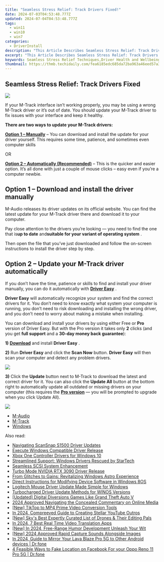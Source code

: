 ```yaml
---
title: "Seamless Stress Relief: Track Drivers Fixed!"
date: 2024-07-03T04:53:48.777Z
updated: 2024-07-04T04:53:48.777Z
tags:
  - win11
  - win10
  - win7
categories:
  - DriverInstall
description: "This Article Describes Seamless Stress Relief: Track Drivers Fixed!"
excerpt: "This Article Describes Seamless Stress Relief: Track Drivers Fixed!"
keywords: Seamless Stress Relief Techniques,Driver Health and Wellbeing Solutions,Stress Reduction for Drivers,Seamless Mental Health Support for Transport Professionals,Efficient Stress Management for Truckers & Logistics Workers,Relaxation Methods for Drivers on the Go,Stress-Free Transport Operations
thumbnail: https://thmb.techidaily.com/fea6185edc685da72ba963a46eed57a3a71d461697393364ab3bd89b9977de72.jpg
---
```


## Seamless Stress Relief: Track Drivers Fixed

![](https://images.drivereasy.com/wp-content/uploads/2018/04/img_5ac1cf4423722-300x203.jpg)

 If your M-Track interface isn’t working properly, you may be using a wrong M-Track driver or it’s out of date. You should update your M-Track driver to fix issues with your interface and keep it healthy.

**There are two ways to update your M-Track drivers:**

[**Option 1 – Manually**](#op1) – You can download and install the update for your driver yourself. This requires some time, patience, and sometimes even computer skills

OR

**[Option 2 – Automatically (Recommended)](#op2)**  – This is the quicker and easier option. It’s all done with just a couple of mouse clicks – easy even if you’re a computer newbie.

##  Option 1 – Download and install the driver manually

 M-Audio releases its driver updates on its official website. You can find the latest update for your M-Track driver there and download it to your computer.

 Pay close attention to the drivers you’re looking — you need to find the one that is**up to date** and**suitable for your variant of operating system** .

 Then open the file that you’ve just downloaded and follow the on-screen instructions to install the driver step by step.

##  Option 2 – Update your M-Track driver automatically

 If you don’t have the time, patience or skills to find and install your driver manually, you can do it automatically with [**Driver Easy**](https://tools.techidaily.com/drivereasy/download/) .

**Driver Easy**  will automatically recognize your system and find the correct drivers for it. You don’t need to know exactly what system your computer is running, you don’t need to risk downloading and installing the wrong driver, and you don’t need to worry about making a mistake when installing.

 You can download and install your drivers by using either Free or **Pro**  version of Driver Easy. But with the Pro version it takes only **2**  clicks (and you get **full support** and a **30-day money back guarantee**):

**1)** [**Download**](https://tools.techidaily.com/drivereasy/download/) and install **Driver Easy** .

**2)** Run **Driver Easy** and click the **Scan Now** button. **Driver Easy**  will then scan your computer and detect any problem drivers.

![](https://images.drivereasy.com/wp-content/uploads/2018/03/img_5abddea556a6b.png)

**3)**  Click the **Update**  button next to M-Track to download the latest and correct driver for it. You can also click the **Update All**  button at the bottom right to automatically update all outdated or missing drivers on your computer (this requires the **[Pro version](https://tools.techidaily.com/drivereasy/download/)**  — you will be prompted to upgrade when you click Update All).

![](https://images.drivereasy.com/wp-content/uploads/2018/04/img_5ac1da6a9d2ed.jpg)

* [M-Audio](https://store.drivereasy.com/order/cart.php?PRODS=4731822&QTY=1&AFFILIATE=108875)
* [M-Track](https://store.drivereasy.com/order/cart.php?PRODS=4731822&QTY=1&AFFILIATE=108875)
* [Windows](https://tools.techidaily.com/drivereasy/download/)

<ins class="adsbygoogle"
     style="display:block"
     data-ad-format="autorelaxed"
     data-ad-client="ca-pub-7571918770474297"
     data-ad-slot="1223367746"></ins>



<ins class="adsbygoogle"
     style="display:block"
     data-ad-client="ca-pub-7571918770474297"
     data-ad-slot="8358498916"
     data-ad-format="auto"
     data-full-width-responsive="true"></ins>

<span class="atpl-alsoreadstyle">Also read:</span>
<div><ul>
<li><a href="https://driver-install.techidaily.com/navigating-scansnap-s1500-driver-updates/"><u>Navigating ScanSnap S1500 Driver Updates</u></a></li>
<li><a href="https://driver-install.techidaily.com/execute-windows-compatible-driver-release/"><u>Execute Windows Compatible Driver Release</u></a></li>
<li><a href="https://driver-install.techidaily.com/xbox-one-controller-drivers-for-windows-10/"><u>Xbox One Controller Drivers for Windows 10</u></a></li>
<li><a href="https://driver-install.techidaily.com/streamlined-support-windows-drivers-rescued-by-startech/"><u>Streamlined Support: Windows Drivers Rescued by StarTech</u></a></li>
<li><a href="https://driver-install.techidaily.com/seamless-scsi-system-enhancement/"><u>Seamless SCSI System Enhancement</u></a></li>
<li><a href="https://driver-install.techidaily.com/turbo-mode-nvidia-rtx-3090-driver-release/"><u>Turbo Mode NVIDIA RTX 3090 Driver Release</u></a></li>
<li><a href="https://driver-install.techidaily.com/from-glitches-to-gains-revitalizing-windows-astro-experience/"><u>From Glitches to Gains: Revitalizing Windows Astro Experience</u></a></li>
<li><a href="https://driver-install.techidaily.com/direct-instructions-for-modifying-device-software-in-windows-8os/"><u>Direct Instructions for Modifying Device Software in Windows 8OS</u></a></li>
<li><a href="https://driver-install.techidaily.com/logitech-mouse-driver-update-made-simple-for-windows/"><u>Logitech Mouse Driver Update Made Simple for Windows</u></a></li>
<li><a href="https://driver-install.techidaily.com/turbocharged-driver-update-methods-for-winos-versions/"><u>Turbocharged Driver Update Methods for WINOS Versions</u></a></li>
<li><a href="https://screen-recording.techidaily.com/updated-digital-diversions-games-like-grand-theft-auto-v/"><u>[Updated] Digital Diversions  Games Like Grand Theft Auto V</u></a></li>
<li><a href="https://extra-support.techidaily.com/2024-approved-navigating-the-concealed-commentary-on-online-media/"><u>2024 Approved  Navigating the Concealed Commentary on Online Media</u></a></li>
<li><a href="https://tiktok-videos.techidaily.com/new-tiktop-to-mp4-prime-video-conversion-tools/"><u>[New] TikTop to MP4  Prime Video Conversion Tools</u></a></li>
<li><a href="https://youtube-videos.techidaily.com/in-2024-compreeved-guide-to-creating-stellar-youtube-outros/"><u>In 2024, Compreeved Guide to Creating Stellar YouTube Outros</u></a></li>
<li><a href="https://extra-approaches.techidaily.com/new-skys-best-expertly-curated-list-of-drones-and-their-editing-pals/"><u>[New] Sky's Best  Expertly Curated List of Drones & Their Editing Pals</u></a></li>
<li><a href="https://ai-video-translation.techidaily.com/in-2024-7-best-real-time-video-translation-apps/"><u>In 2024, 7 Best Real Time Video Translation Apps</u></a></li>
<li><a href="https://fox-cloud.techidaily.com/new-in-2024-free-range-humor-development-unleash-your-wit/"><u>[New] In 2024, Free-Range Humor Development  Unleash Your Wit</u></a></li>
<li><a href="https://screen-video-capture.techidaily.com/new-2024-approved-rapid-capture-sounds-alongside-images/"><u>[New] 2024 Approved  Rapid Capture  Sounds Alongside Images</u></a></li>
<li><a href="https://screen-mirror.techidaily.com/in-2024-guide-to-mirror-your-lava-blaze-pro-5g-to-other-android-devices-drfone-by-drfone-android/"><u>In 2024, Guide to Mirror Your Lava Blaze Pro 5G to Other Android devices | Dr.fone</u></a></li>
<li><a href="https://location-social.techidaily.com/4-feasible-ways-to-fake-location-on-facebook-for-your-oppo-reno-11-pro-5g-drfone-by-drfone-virtual-android/"><u>4 Feasible Ways to Fake Location on Facebook For your Oppo Reno 11 Pro 5G | Dr.fone</u></a></li>
</ul></div>
